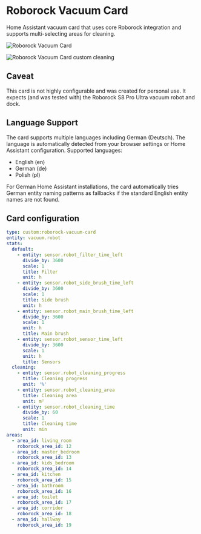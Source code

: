 # Roborock Vacuum Card

Home Assistant vacuum card that uses core Roborock integration and supports multi-selecting areas for cleaning.

![Roborock Vacuum Card](/images/roborock-vacuum-card.png)

![Roborock Vacuum Card custom cleaning](/images/roborock-vacuum-card-popup.png)

## Caveat

This card is not highly configurable and was created for personal use. It expects (and was tested with) the Roborock S8 Pro Ultra vacuum robot and dock.

## Language Support

The card supports multiple languages including German (Deutsch). The language is automatically detected from your browser settings or Home Assistant configuration. Supported languages:

- English (en)
- German (de) 
- Polish (pl)

For German Home Assistant installations, the card automatically tries German entity naming patterns as fallbacks if the standard English entity names are not found.

## Card configuration

```yaml
type: custom:roborock-vacuum-card
entity: vacuum.robot
stats:
  default:
    - entity: sensor.robot_filter_time_left
      divide_by: 3600
      scale: 1
      title: Filter
      unit: h
    - entity: sensor.robot_side_brush_time_left
      divide_by: 3600
      scale: 1
      title: Side brush
      unit: h
    - entity: sensor.robot_main_brush_time_left
      divide_by: 3600
      scale: 1
      unit: h
      title: Main brush
    - entity: sensor.robot_sensor_time_left
      divide_by: 3600
      scale: 1
      unit: h
      title: Sensors
  cleaning:
    - entity: sensor.robot_cleaning_progress
      title: Cleaning progress
      unit: '%'
    - entity: sensor.robot_cleaning_area
      title: Cleaning area
      unit: m²
    - entity: sensor.robot_cleaning_time
      divide_by: 60
      scale: 1
      title: Cleaning time
      unit: min
areas:
  - area_id: living_room
    roborock_area_id: 12
  - area_id: master_bedroom
    roborock_area_id: 13
  - area_id: kids_bedroom
    roborock_area_id: 14
  - area_id: kitchen
    roborock_area_id: 15
  - area_id: bathroom
    roborock_area_id: 16
  - area_id: toilet
    roborock_area_id: 17
  - area_id: corridor
    roborock_area_id: 18
  - area_id: hallway
    roborock_area_id: 19
```
